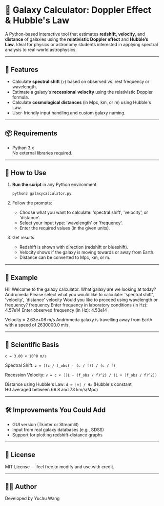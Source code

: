 # 🌌 Galaxy Calculator: Doppler Effect & Hubble's Law
A Python-based interactive tool that estimates **redshift**, **velocity**, and **distance** of galaxies using the **relativistic Doppler effect** and **Hubble’s Law**. Ideal for physics or astronomy students interested in applying spectral analysis to real-world astrophysics.

---

## 🧪 Features
- Calculate **spectral shift** (`z`) based on observed vs. rest frequency or wavelength.
- Estimate a galaxy's **recessional velocity** using the relativistic Doppler formula.
- Calculate **cosmological distances** (in Mpc, km, or m) using Hubble's Law.
- User-friendly input handling and custom galaxy naming.

---

## 📦 Requirements

- Python 3.x  
No external libraries required.

---

## 🚀 How to Use

1. **Run the script** in any Python environment:
    
   ```bash
   python3 galaxycalculator.py
   ```
    
2. Follow the prompts:
    - Choose what you want to calculate: 'spectral shift', 'velocity', or 'distance'.
    - Select your input type: 'wavelength' or 'frequency'.
    - Enter the required values (in the given units).

3. Get results:
    - Redshift is shown with direction (redshift or blueshift).
    - Velocity shows if the galaxy is moving towards or away from Earth.
    - Distance can be converted to Mpc, km, or m.

---

## 📖 Example

Hi! Welcome to the galaxy calculator.
What galaxy are we looking at today? Andromeda
Please select what you would like to calculate:
'spectral shift', 'velocity', 'distance' velocity
Would you like to proceed using wavelength or frequency? frequency
Enter frequency in laboratory conditions (in Hz): 4.57e14
Enter observed frequency (in Hz): 4.53e14

Velocity = 2.63e+06 m/s
Andromeda galaxy is travelling away from Earth with a speed of 2630000.0 m/s.

---

## 🧮 Scientific Basis

`c = 3.00 × 10^8 m/s`

Spectral Shift:
    `z = ((c / f_obs) - (c / f)) / (c / f)`

Recession Velocity:
    `v = c × ((1 - (f_obs / f)^2) / (1 + (f_obs / f)^2))`

Distance using Hubble's Law:
    `d = |v| / H₀` (Hubble's constant H0 averaged between 69.8 and 73 km/s/Mpc)

---

## 🛠️ Improvements You Could Add
- GUI version (Tkinter or Streamlit)
- Input from real galaxy databases (e.g., SDSS)
- Support for plotting redshift-distance graphs

---

## 📄 License
MIT License — feel free to modify and use with credit.

---

## 👩‍🚀 Author
Developed by Yuchu Wang
